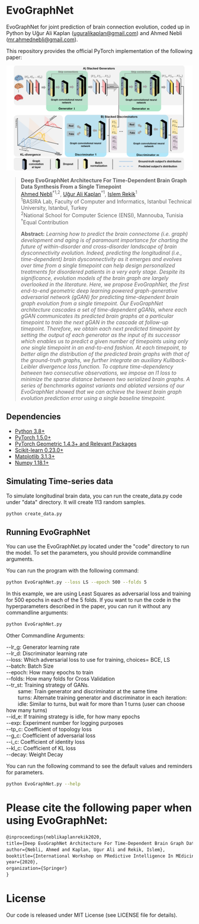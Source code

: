 # EvoGraphNet
EvoGraphNet for joint prediction of brain connection evolution, coded up in Python by Uğur Ali Kaplan (uguralikaplan@gmail.com) and Ahmed Nebli (mr.ahmednebli@gmail.com).  

This repository provides the official PyTorch implementation of the following paper:

![fig1](fig1.png)

> **Deep EvoGraphNet Architecture For Time-Dependent Brain Graph Data Synthesis From a Single Timepoint**<br/>
> [Ahmed Nebli](https://github.com/ahmednebli)<sup>†1,2</sup>, [Uğur Ali Kaplan](https://github.com/UgurKap)<sup>†1</sup>, [Islem Rekik](https://basira-lab.com/)<sup>1</sup><br/>
> <sup>1</sup>BASIRA Lab, Faculty of Computer and Informatics, Istanbul Technical University, Istanbul, Turkey<br/>
> <sup>2</sup>National School for Computer Science (ENSI), Mannouba, Tunisia<br/>
> <sup>†</sup>Equal Contribution<br/>
>
> **Abstract:** *Learning how to predict the brain connectome (i.e. graph) development and aging is of paramount importance for charting the future of within-disorder and cross-disorder landscape of brain dysconnectivity evolution. Indeed, predicting the longitudinal (i.e., time-dependent) brain dysconnectivity as it emerges and evolves over time from a single timepoint can help design personalized treatments for disordered patients in a very early stage. Despite its significance, evolution models of the brain graph are largely overlooked in the literature. Here, we propose EvoGraphNet, the first end-to-end geometric deep learning powered graph-generative adversarial network (gGAN) for predicting time-dependent brain graph evolution from a single timepoint. Our EvoGraphNet architecture cascades a set of time-dependent gGANs, where each gGAN communicates its predicted brain graphs at a particular timepoint to train the next gGAN in the cascade at follow-up timepoint. Therefore, we obtain each next predicted timepoint by setting the output of each generator as the input of its successor which enables us to predict a given number of timepoints using only one single timepoint in an end-to-end fashion. At each timepoint, to better align the distribution of the predicted brain graphs with that of the ground-truth graphs, we further integrate an auxiliary Kullback-Leibler divergence loss function. To capture time-dependency between two consecutive observations, we impose an l1 loss to minimize the sparse distance between two serialized brain graphs. A series of benchmarks against variants and ablated versions of our EvoGraphNet showed that we can achieve the lowest brain graph evolution prediction error using a single baseline timepoint.*

## Dependencies
* [Python 3.8+](https://www.python.org/)
* [PyTorch 1.5.0+](http://pytorch.org/)
* [PyTorch Geometric 1.4.3+ and Relevant Packages](https://pytorch-geometric.readthedocs.io/en/latest/notes/installation.html)
* [Scikit-learn 0.23.0+](https://scikit-learn.org/stable/)
* [Matplotlib 3.1.3+](https://matplotlib.org/)
* [Numpy 1.18.1+](https://numpy.org/)

## Simulating Time-series data

To simulate longitudinal brain data, you can run the create_data.py code under "data" directory. It will create 113 random samples. 

```bash
python create_data.py
```

## Running EvoGraphNet

You can use the EvoGraphNet.py located under the "code" directory to run the model. To set the parameters, you should provide commandline arguments. 

You can run the program with the following command:

```bash
python EvoGraphNet.py --loss LS --epoch 500 --folds 5
```

In this example, we are using Least Squares as adversarial loss and training for 500 epochs in each of the 5 folds. If you want to run the code in the hyperparameters described in the paper, you can run it without any commandline arguments:

```bash
python EvoGraphNet.py
```

Other Commandline Arguments:

--lr_g: Generator learning rate  
--lr_d: Discriminator learning rate  
--loss: Which adversarial loss to use for training, choices= BCE, LS  
--batch: Batch Size  
--epoch: How many epochs to train  
--folds: How many folds for Cross Validation  
--tr_st: Training strategy of GANs.    
&nbsp;&nbsp;&nbsp;&nbsp;&nbsp;&nbsp;&nbsp;&nbsp;same: Train generator and discriminator at the same time  
&nbsp;&nbsp;&nbsp;&nbsp;&nbsp;&nbsp;&nbsp;&nbsp;turns: Alternate training generator and discriminator in each iteration:  
&nbsp;&nbsp;&nbsp;&nbsp;&nbsp;&nbsp;&nbsp;&nbsp;idle: Similar to turns, but wait for more than 1 turns (user can choose how many turns)  
--id_e: If training strategy is idle, for how many epochs  
--exp: Experiment number for logging purposes  
--tp_c: Coefficient of topology loss  
--g_c: Coefficient of adversarial loss  
--i_c: Coefficient of identity loss  
--kl_c: Coefficient of KL loss  
--decay: Weight Decay  

You can run the following command to see the default values and reminders for parameters.

```bash
python EvoGraphNet.py --help
```

# Please cite the following paper when using EvoGraphNet:

```latex
@inproceedings{neblikaplanrekik2020,
title={Deep EvoGraphNet Architecture For Time-Dependent Brain Graph Data Synthesis From a Single Timepoint},
author={Nebli, Ahmed and Kaplan, Ugur Ali and Rekik, Islem},
booktitle={International Workshop on PRedictive Intelligence In MEdicine},
year={2020},
organization={Springer}
}
```

# License
Our code is released under MIT License (see LICENSE file for details).
